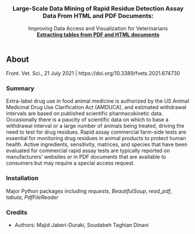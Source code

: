 <br />
<div align="center">
  <h3 align="center">Large-Scale Data Mining of Rapid Residue Detection Assay Data From HTML and PDF Documents:</h3>

  <p align="center">
    Improving Data Access and Visualization for Veterinarians
    <br />
    <a href="https://github.com/othneildrew/Best-README-Template"><strong>Extracting tables from PDF and HTML documents</strong></a>
    <br />
    <br />
  </p>
</div>


<!-- 
<h1 align="center">Large-Scale Data Mining of Rapid Residue Detection Assay Data From HTML and PDF Documents: 
<br align="center">Improving Data Access and Visualization for Veterinarians</br></h1>
<p align="center"><strong> Extracting tables from PDF and HTML documents</strong></p>
<div align="center"><img src="images/Graphical Abstract.jpg"></img></div> 
-->

<h2>About</h2>
Front. Vet. Sci., 21 July 2021 | https://doi.org/10.3389/fvets.2021.674730<a href="https://doi.org/10.3389/fvets.2021.674730"></a>

<h3>Summary</h3>

Extra-label drug use in food animal medicine is authorized by the US Animal Medicinal Drug Use Clarification Act (AMDUCA), and estimated withdrawal intervals are based on published scientific pharmacokinetic data. Occasionally there is a paucity of scientific data on which to base a withdrawal interval or a large number of animals being treated, driving the need to test for drug residues. Rapid assay commercial farm-side tests are essential for monitoring drug residues in animal products to protect human health. Active ingredients, sensitivity, matrices, and species that have been evaluated for commercial rapid assay tests are typically reported on manufacturers' websites or in PDF documents that are available to consumers but may require a special access request.

<h3>Installation</h3>

Major Python packages including *requests*, *BeautifulSoup*, *read_pdf*, *tabula*, *PdfFileReader*

<!-- 
<h3>Contributing</h3>
Mention pull requests. Link to an example and/or put it down here

<h3>Project status</h3>
Insert here -->

<h3>Credits</h3>

- Authors: Majid Jaberi-Duraki, Soudabeh Taghian Dinani
<!-- - Illustrations
- Colors -->

<!-- 
<h3>Copyright</h3>
This project is licensed under the terms of the MIT license and protected by Udacity Honor Code and Community Code of Conduct. See <a href="LICENSE.md">license</a> and <a href="LICENSE.DISCLAIMER.md">disclaimer</a>. -->
